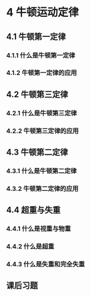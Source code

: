 # 4 牛顿运动定律

## 4.1 牛顿第一定律

### 4.1.1 什么是牛顿第一定律

### 4.1.2 牛顿第一定律的应用

## 4.2 牛顿第三定律

### 4.2.1 什么是牛顿第三定律

### 4.2.2 牛顿第三定律的应用

## 4.3 牛顿第二定律

### 4.3.1 什么是牛顿第二定律

### 4.3.2 牛顿第二定律的应用

## 4.4 超重与失重

### 4.4.1 什么是视重与物重

### 4.4.2 什么是超重

### 4.4.3 什么是失重和完全失重

## 课后习题
